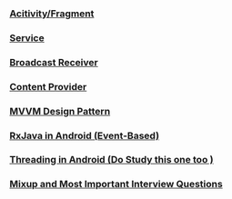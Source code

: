 ### [Acitivity/Fragment](https://malhotramanik.github.io/blogs/interview/android/activity-fragment)

### [Service](https://malhotramanik.github.io/blogs/interview/android/service)

### [Broadcast Receiver](https://malhotramanik.github.io/blogs/interview/android/broadcast-receiver)

### [Content Provider](https://malhotramanik.github.io/blogs/interview/android/content-provider)

### [MVVM Design Pattern](https://malhotramanik.github.io/blogs/interview/android/mvvm)

### [RxJava in Android (Event-Based)](https://malhotramanik.github.io/blogs/interview/android/rxjava)

### [Threading in Android (Do Study this one too )](https://malhotramanik.github.io/blogs/interview/android/threading)

### [Mixup and Most Important Interview Questions](https://malhotramanik.github.io/blogs/interview/android/important)
